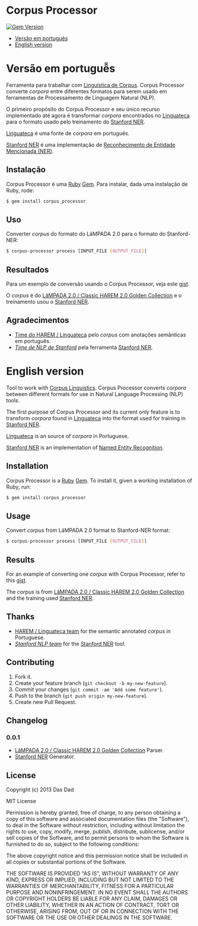 Corpus Processor
================

[![Gem Version](https://fury-badge.herokuapp.com/rb/corpus-processor.png)](http://badge.fury.io/rb/corpus-processor)

* [Versão em português](#versao-em-portugues)
* [English version](#english-version)

Versão em portuguễs
===================

Ferramenta para trabalhar com [Linguística de Corpus](http://pt.wikipedia.org/wiki/Lingu%C3%ADstica_de_corpus). Corpus Processor converte _corpora_ entre diferentes formatos para serem usado em ferramentas de Processamento de Linguagem Natural (NLP).

O primeiro propósito do Corpus Processor e seu único recurso implementado até agora é transformar _corpora_ encontrados no [Linguateca](http://www.linguateca.pt) para o formato usado pelo treinamento do [Stanford NER](http://nlp.stanford.edu/software/CRF-NER.shtml).

[Linguateca](http://www.linguateca.pt) é uma fonte de _corpora_ em português.

[Stanford NER](http://nlp.stanford.edu/software/CRF-NER.shtml) é uma implementação de [Reconhecimento de Entidade Mencionada (NER)](http://pt.wikipedia.org/wiki/Reconhecimento_de_entidade_mencionada).

Instalação
----------

Corpus Processor é uma [Ruby](http://www.ruby-lang.org/) [Gem](http://rubygems.org/). Para instalar, dada uma instalação de Ruby, rode:

```bash
$ gem install corpus_processor
```

Uso
---

Converter _corpus_ do formato do LâMPADA 2.0 para o formato do Stanford-NER:

```bash
$ corpus-processor process [INPUT_FILE [OUTPUT_FILE]]
```

Resultados
----------

Para um exemplo de conversão usando o Corpus Processor, veja este [gist](https://gist.github.com/leafac/5259008).

O _corpus_ é do [LâMPADA 2.0 / Classic HAREM 2.0 Golden Collection](http://www.linguateca.pt/HAREM/) e o treinamento usou o [Stanford NER](http://nlp.stanford.edu/software/CRF-NER.shtml).

Agradecimentos
--------------

* [Time do HAREM / Linguateca](http://www.linguateca.pt/HAREM) pelo _corpus_ com anotações semânticas em português.
* *[Time de NLP de Stanford](http://www-nlp.stanford.edu/)* pela ferramenta [Stanford NER](http://nlp.stanford.edu/software/CRF-NER.shtml).

English version
===============

Tool to work with [Corpus Linguistics](http://en.wikipedia.org/wiki/Corpus_linguistics). Corpus Processor converts _corpora_ between different formats for use in Natural Language Processing (NLP) tools.

The first purpose of Corpus Processor and its current only feature is to transform _corpora_ found in [Linguateca](http://www.linguateca.pt) into the format used for training in [Stanford NER](http://nlp.stanford.edu/software/CRF-NER.shtml).

[Linguateca](http://www.linguateca.pt) is an source of _corpora_ in Portuguese.

[Stanford NER](http://nlp.stanford.edu/software/CRF-NER.shtml) is an implementation of [Named Entity Recognition](http://en.wikipedia.org/wiki/Named-entity_recognition).

Installation
------------

Corpus Processor is a [Ruby](http://www.ruby-lang.org/) [Gem](http://rubygems.org/). To install it, given a working installation of Ruby, run:

```bash
$ gem install corpus_processor
```

Usage
-----

Convert _corpus_ from LâMPADA 2.0 format to Stanford-NER format:

```bash
$ corpus-processor process [INPUT_FILE [OUTPUT_FILE]]
```

Results
-------

For an example of converting one _corpus_ with Corpus Processor, refer to this [gist](https://gist.github.com/leafac/5259008).

The _corpus_ is from [LâMPADA 2.0 / Classic HAREM 2.0 Golden Collection](http://www.linguateca.pt/HAREM/) and the training used [Stanford NER](http://nlp.stanford.edu/software/CRF-NER.shtml).

Thanks
------

* [HAREM / Linguateca team](http://www.linguateca.pt/HAREM) for the semantic annotated _corpus_ in Portuguese.
* *[Stanford NLP team](http://www-nlp.stanford.edu/)* for the [Stanford NER](http://nlp.stanford.edu/software/CRF-NER.shtml) tool.

Contributing
------------

1. Fork it.
2. Create your feature branch (`git checkout -b my-new-feature`).
3. Commit your changes (`git commit -am 'Add some feature'`).
4. Push to the branch (`git push origin my-new-feature`).
5. Create new Pull Request.

Changelog
---------

### 0.0.1

* [LâMPADA 2.0 / Classic HAREM 2.0 Golden Collection](http://www.linguateca.pt/HAREM/) Parser.
* [Stanford NER](http://nlp.stanford.edu/software/CRF-NER.shtml) Generator.

License
-------

Copyright (c) 2013 Das Dad

MIT License

Permission is hereby granted, free of charge, to any person obtaining
a copy of this software and associated documentation files (the
"Software"), to deal in the Software without restriction, including
without limitation the rights to use, copy, modify, merge, publish,
distribute, sublicense, and/or sell copies of the Software, and to
permit persons to whom the Software is furnished to do so, subject to
the following conditions:

The above copyright notice and this permission notice shall be
included in all copies or substantial portions of the Software.

THE SOFTWARE IS PROVIDED "AS IS", WITHOUT WARRANTY OF ANY KIND,
EXPRESS OR IMPLIED, INCLUDING BUT NOT LIMITED TO THE WARRANTIES OF
MERCHANTABILITY, FITNESS FOR A PARTICULAR PURPOSE AND
NONINFRINGEMENT. IN NO EVENT SHALL THE AUTHORS OR COPYRIGHT HOLDERS BE
LIABLE FOR ANY CLAIM, DAMAGES OR OTHER LIABILITY, WHETHER IN AN ACTION
OF CONTRACT, TORT OR OTHERWISE, ARISING FROM, OUT OF OR IN CONNECTION
WITH THE SOFTWARE OR THE USE OR OTHER DEALINGS IN THE SOFTWARE.
